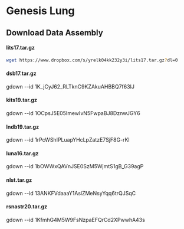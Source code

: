 # Genesis Lung

## Download Data Assembly

#### lits17.tar.gz
```bash
wget https://www.dropbox.com/s/yrelk04kk232y3i/lits17.tar.gz?dl=0
```


#### dsb17.tar.gz
gdown --id 1K_jCyJ62_RLTknC9KZAkuAHBBQ7f63IJ

#### kits19.tar.gz
gdown --id 1OCpsJ5E05ImewIvN5FwpaBJ8DznwJGY6

#### lndb19.tar.gz
gdown --id 1rPcWShIPLuapYHcLpZatzE7SjF8G-rKl

#### luna16.tar.gz
gdown --id 1bOWWxQAVnJSE0SzM5WjmtS1gB_G39agP

#### nlst.tar.gz
gdown --id 13ANKFVdaaaY1AslZMeNsyYqq6trQJSqC

#### rsnastr20.tar.gz
gdown --id 1KfmhG4M5W9FsNzpaEFQrCd2XPwwhA43s
```